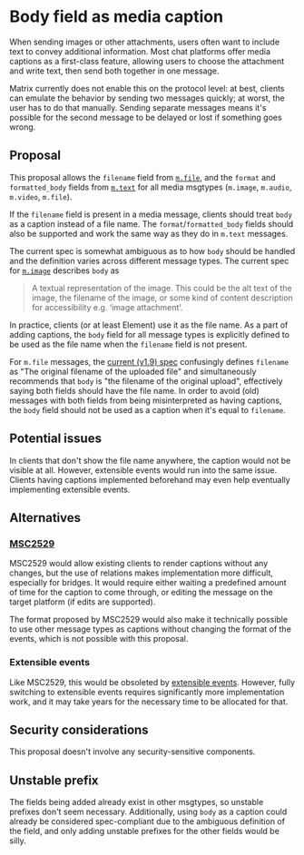 # Body field as media caption

When sending images or other attachments, users often want to include text to
convey additional information. Most chat platforms offer media captions as a
first-class feature, allowing users to choose the attachment and write text,
then send both together in one message.

Matrix currently does not enable this on the protocol level: at best, clients
can emulate the behavior by sending two messages quickly; at worst, the user
has to do that manually. Sending separate messages means it's possible for
the second message to be delayed or lost if something goes wrong.

## Proposal

This proposal allows the `filename` field from [`m.file`], and the `format` and
`formatted_body` fields from [`m.text`] for all media msgtypes (`m.image`,
`m.audio`, `m.video`, `m.file`).

If the `filename` field is present in a media message, clients should treat
`body` as a caption instead of a file name. The `format`/`formatted_body`
fields should also be supported and work the same way as they do in `m.text`
messages.

The current spec is somewhat ambiguous as to how `body` should be handled and
the definition varies across different message types. The current spec for
[`m.image`] describes `body` as

> A textual representation of the image. This could be the alt text of the
> image, the filename of the image, or some kind of content description for
> accessibility e.g. ‘image attachment’.

In practice, clients (or at least Element) use it as the file name. As a part
of adding captions, the `body` field for all message types is explicitly
defined to be used as the file name when the `filename` field is not present.

For `m.file` messages, the [current (v1.9) spec][`m.file`] confusingly defines
`filename` as "The original filename of the uploaded file" and simultaneously
recommends that `body` is "the filename of the original upload", effectively
saying both fields should have the file name. In order to avoid (old) messages
with both fields from being misinterpreted as having captions, the `body` field
should not be used as a caption when it's equal to `filename`.

[`m.file`]: https://spec.matrix.org/v1.9/client-server-api/#mfile
[`m.text`]: https://spec.matrix.org/v1.9/client-server-api/#mtext
[`m.image`]: https://spec.matrix.org/v1.9/client-server-api/#mimage

## Potential issues

In clients that don't show the file name anywhere, the caption would not be
visible at all. However, extensible events would run into the same issue.
Clients having captions implemented beforehand may even help eventually
implementing extensible events.

## Alternatives

### [MSC2529](https://github.com/matrix-org/matrix-spec-proposals/pull/2529)

MSC2529 would allow existing clients to render captions without any changes,
but the use of relations makes implementation more difficult, especially for
bridges. It would require either waiting a predefined amount of time for the
caption to come through, or editing the message on the target platform (if
edits are supported).

The format proposed by MSC2529 would also make it technically possible to use
other message types as captions without changing the format of the events,
which is not possible with this proposal.

### Extensible events

Like MSC2529, this would be obsoleted by [extensible events](https://github.com/matrix-org/matrix-spec-proposals/pull/3552).
However, fully switching to extensible events requires significantly more
implementation work, and it may take years for the necessary time to be
allocated for that.

## Security considerations

This proposal doesn't involve any security-sensitive components.

## Unstable prefix

The fields being added already exist in other msgtypes, so unstable prefixes
don't seem necessary. Additionally, using `body` as a caption could already be
considered spec-compliant due to the ambiguous definition of the field, and
only adding unstable prefixes for the other fields would be silly.
